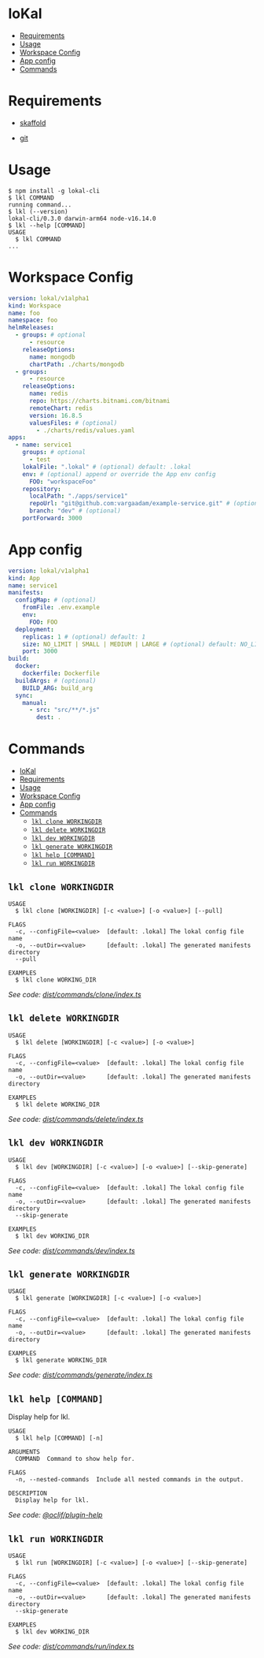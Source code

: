 loKal
=================

<!-- toc -->
* [Requirements](#requirements)
* [Usage](#usage)
* [Workspace Config](#workspace-config)
* [App config](#app-config)
* [Commands](#commands)
<!-- tocstop -->

# Requirements

- [skaffold](https://skaffold.dev/docs/install/#standalone-binary)

- [git](https://git-scm.com/downloads)
# Usage
<!-- usage -->
```sh-session
$ npm install -g lokal-cli
$ lkl COMMAND
running command...
$ lkl (--version)
lokal-cli/0.3.0 darwin-arm64 node-v16.14.0
$ lkl --help [COMMAND]
USAGE
  $ lkl COMMAND
...
```
<!-- usagestop -->

# Workspace Config

```yaml
version: lokal/v1alpha1
kind: Workspace
name: foo 
namespace: foo
helmReleases:
  - groups: # optional
      - resource
    releaseOptions:
      name: mongodb
      chartPath: ./charts/mongodb
  - groups: 
      - resource
    releaseOptions: 
      name: redis
      repo: https://charts.bitnami.com/bitnami
      remoteChart: redis
      version: 16.8.5
      valuesFiles: # (optional)
        - ./charts/redis/values.yaml
apps:
  - name: service1
    groups: # optional
      - test
    lokalFile: ".lokal" # (optional) default: .lokal
    env: # (optional) append or override the App env config
      FOO: "workspaceFoo"
    repository:
      localPath: "./apps/service1"
      repoUrl: "git@github.com:vargaadam/example-service.git" # (optional)
      branch: "dev" # (optional)
    portForward: 3000

```

# App config

```yaml
version: lokal/v1alpha1
kind: App
name: service1
manifests:
  configMap: # (optional)
    fromFile: .env.example
    env:
      FOO: FOO
  deployment:
    replicas: 1 # (optional) default: 1
    size: NO_LIMIT | SMALL | MEDIUM | LARGE # (optional) default: NO_LIMIT
    port: 3000
build:
  docker:
    dockerfile: Dockerfile
  buildArgs: # (optional)
    BUILD_ARG: build_arg
  sync:
    manual:
      - src: "src/**/*.js"
        dest: .
```
# Commands
<!-- commands -->
- [loKal](#lokal)
- [Requirements](#requirements)
- [Usage](#usage)
- [Workspace Config](#workspace-config)
- [App config](#app-config)
- [Commands](#commands)
  - [`lkl clone WORKINGDIR`](#lkl-clone-workingdir)
  - [`lkl delete WORKINGDIR`](#lkl-delete-workingdir)
  - [`lkl dev WORKINGDIR`](#lkl-dev-workingdir)
  - [`lkl generate WORKINGDIR`](#lkl-generate-workingdir)
  - [`lkl help [COMMAND]`](#lkl-help-command)
  - [`lkl run WORKINGDIR`](#lkl-run-workingdir)

## `lkl clone WORKINGDIR`

```
USAGE
  $ lkl clone [WORKINGDIR] [-c <value>] [-o <value>] [--pull]

FLAGS
  -c, --configFile=<value>  [default: .lokal] The lokal config file name
  -o, --outDir=<value>      [default: .lokal] The generated manifests directory
  --pull

EXAMPLES
  $ lkl clone WORKING_DIR
```

_See code: [dist/commands/clone/index.ts](https://github.com/vargaadam/lokal-cli/blob/v0.3.0/dist/commands/clone/index.ts)_

## `lkl delete WORKINGDIR`

```
USAGE
  $ lkl delete [WORKINGDIR] [-c <value>] [-o <value>]

FLAGS
  -c, --configFile=<value>  [default: .lokal] The lokal config file name
  -o, --outDir=<value>      [default: .lokal] The generated manifests directory

EXAMPLES
  $ lkl delete WORKING_DIR
```

_See code: [dist/commands/delete/index.ts](https://github.com/vargaadam/lokal-cli/blob/v0.3.0/dist/commands/delete/index.ts)_

## `lkl dev WORKINGDIR`

```
USAGE
  $ lkl dev [WORKINGDIR] [-c <value>] [-o <value>] [--skip-generate]

FLAGS
  -c, --configFile=<value>  [default: .lokal] The lokal config file name
  -o, --outDir=<value>      [default: .lokal] The generated manifests directory
  --skip-generate

EXAMPLES
  $ lkl dev WORKING_DIR
```

_See code: [dist/commands/dev/index.ts](https://github.com/vargaadam/lokal-cli/blob/v0.3.0/dist/commands/dev/index.ts)_

## `lkl generate WORKINGDIR`

```
USAGE
  $ lkl generate [WORKINGDIR] [-c <value>] [-o <value>]

FLAGS
  -c, --configFile=<value>  [default: .lokal] The lokal config file name
  -o, --outDir=<value>      [default: .lokal] The generated manifests directory

EXAMPLES
  $ lkl generate WORKING_DIR
```

_See code: [dist/commands/generate/index.ts](https://github.com/vargaadam/lokal-cli/blob/v0.3.0/dist/commands/generate/index.ts)_

## `lkl help [COMMAND]`

Display help for lkl.

```
USAGE
  $ lkl help [COMMAND] [-n]

ARGUMENTS
  COMMAND  Command to show help for.

FLAGS
  -n, --nested-commands  Include all nested commands in the output.

DESCRIPTION
  Display help for lkl.
```

_See code: [@oclif/plugin-help](https://github.com/oclif/plugin-help/blob/v5.1.12/src/commands/help.ts)_

## `lkl run WORKINGDIR`

```
USAGE
  $ lkl run [WORKINGDIR] [-c <value>] [-o <value>] [--skip-generate]

FLAGS
  -c, --configFile=<value>  [default: .lokal] The lokal config file name
  -o, --outDir=<value>      [default: .lokal] The generated manifests directory
  --skip-generate

EXAMPLES
  $ lkl dev WORKING_DIR
```

_See code: [dist/commands/run/index.ts](https://github.com/vargaadam/lokal-cli/blob/v0.3.0/dist/commands/run/index.ts)_
<!-- commandsstop -->

